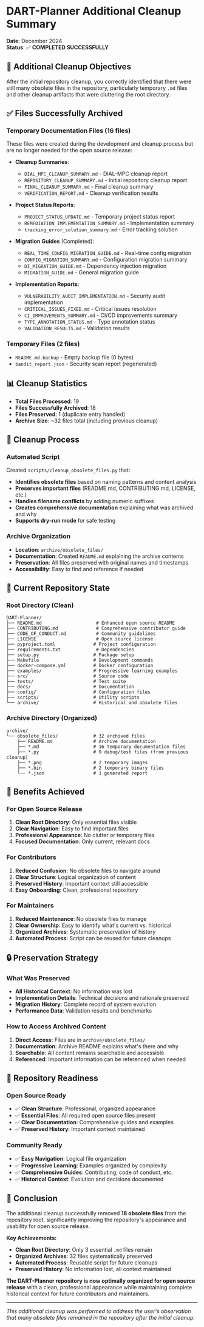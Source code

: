 # DART-Planner Additional Cleanup Summary

**Date**: December 2024  
**Status**: ✅ **COMPLETED SUCCESSFULLY**

## 🎯 Additional Cleanup Objectives

After the initial repository cleanup, you correctly identified that there were still many obsolete files in the repository, particularly temporary `.md` files and other cleanup artifacts that were cluttering the root directory.

## ✅ **Files Successfully Archived**

### Temporary Documentation Files (16 files)
These files were created during the development and cleanup process but are no longer needed for the open source release:

- **Cleanup Summaries**:
  - `DIAL_MPC_CLEANUP_SUMMARY.md` - DIAL-MPC cleanup report
  - `REPOSITORY_CLEANUP_SUMMARY.md` - Initial repository cleanup report
  - `FINAL_CLEANUP_SUMMARY.md` - Final cleanup summary
  - `VERIFICATION_REPORT.md` - Cleanup verification results

- **Project Status Reports**:
  - `PROJECT_STATUS_UPDATE.md` - Temporary project status report
  - `REMEDIATION_IMPLEMENTATION_SUMMARY.md` - Implementation summary
  - `tracking_error_solution_summary.md` - Error tracking solution

- **Migration Guides** (Completed):
  - `REAL_TIME_CONFIG_MIGRATION_GUIDE.md` - Real-time config migration
  - `CONFIG_MIGRATION_SUMMARY.md` - Configuration migration summary
  - `DI_MIGRATION_GUIDE.md` - Dependency injection migration
  - `MIGRATION_GUIDE.md` - General migration guide

- **Implementation Reports**:
  - `VULNERABILITY_AUDIT_IMPLEMENTATION.md` - Security audit implementation
  - `CRITICAL_ISSUES_FIXED.md` - Critical issues resolution
  - `CI_IMPROVEMENTS_SUMMARY.md` - CI/CD improvements summary
  - `TYPE_ANNOTATION_STATUS.md` - Type annotation status
  - `VALIDATION_RESULTS.md` - Validation results

### Temporary Files (2 files)
- `README.md.backup` - Empty backup file (0 bytes)
- `bandit_report.json` - Security scan report (regenerated)

## 📊 **Cleanup Statistics**

- **Total Files Processed**: 19
- **Files Successfully Archived**: 18
- **Files Preserved**: 1 (duplicate entry handled)
- **Archive Size**: ~32 files total (including previous cleanup)

## 🧹 **Cleanup Process**

### Automated Script
Created `scripts/cleanup_obsolete_files.py` that:
- **Identifies obsolete files** based on naming patterns and content analysis
- **Preserves important files** (README.md, CONTRIBUTING.md, LICENSE, etc.)
- **Handles filename conflicts** by adding numeric suffixes
- **Creates comprehensive documentation** explaining what was archived and why
- **Supports dry-run mode** for safe testing

### Archive Organization
- **Location**: `archive/obsolete_files/`
- **Documentation**: Created `README.md` explaining the archive contents
- **Preservation**: All files preserved with original names and timestamps
- **Accessibility**: Easy to find and reference if needed

## 📁 **Current Repository State**

### Root Directory (Clean)
```
DART-Planner/
├── README.md                    # Enhanced open source README
├── CONTRIBUTING.md              # Comprehensive contributor guide
├── CODE_OF_CONDUCT.md           # Community guidelines
├── LICENSE                      # Open source license
├── pyproject.toml              # Project configuration
├── requirements.txt             # Dependencies
├── setup.py                    # Package setup
├── Makefile                    # Development commands
├── docker-compose.yml          # Docker configuration
├── examples/                   # Progressive learning examples
├── src/                        # Source code
├── tests/                      # Test suite
├── docs/                       # Documentation
├── config/                     # Configuration files
├── scripts/                    # Utility scripts
└── archive/                    # Historical and obsolete files
```

### Archive Directory (Organized)
```
archive/
└── obsolete_files/             # 32 archived files
    ├── README.md               # Archive documentation
    ├── *.md                    # 16 temporary documentation files
    ├── *.py                    # 9 debug/test files (from previous cleanup)
    ├── *.png                   # 2 temporary images
    ├── *.bin                   # 2 temporary binary files
    └── *.json                  # 1 generated report
```

## 🎯 **Benefits Achieved**

### For Open Source Release
1. **Clean Root Directory**: Only essential files visible
2. **Clear Navigation**: Easy to find important files
3. **Professional Appearance**: No clutter or temporary files
4. **Focused Documentation**: Only current, relevant docs

### For Contributors
1. **Reduced Confusion**: No obsolete files to navigate around
2. **Clear Structure**: Logical organization of content
3. **Preserved History**: Important context still accessible
4. **Easy Onboarding**: Clean, professional repository

### For Maintainers
1. **Reduced Maintenance**: No obsolete files to manage
2. **Clear Ownership**: Easy to identify what's current vs. historical
3. **Organized Archives**: Systematic preservation of history
4. **Automated Process**: Script can be reused for future cleanups

## 🔒 **Preservation Strategy**

### What Was Preserved
- **All Historical Context**: No information was lost
- **Implementation Details**: Technical decisions and rationale preserved
- **Migration History**: Complete record of system evolution
- **Performance Data**: Validation results and benchmarks

### How to Access Archived Content
1. **Direct Access**: Files are in `archive/obsolete_files/`
2. **Documentation**: Archive README explains what's there and why
3. **Searchable**: All content remains searchable and accessible
4. **Referenced**: Important information can be referenced when needed

## 🚀 **Repository Readiness**

### Open Source Ready
- ✅ **Clean Structure**: Professional, organized appearance
- ✅ **Essential Files**: All required open source files present
- ✅ **Clear Documentation**: Comprehensive guides and examples
- ✅ **Preserved History**: Important context maintained

### Community Ready
- ✅ **Easy Navigation**: Logical file organization
- ✅ **Progressive Learning**: Examples organized by complexity
- ✅ **Comprehensive Guides**: Contributing, code of conduct, etc.
- ✅ **Historical Context**: Evolution and decisions documented

## 🎉 **Conclusion**

The additional cleanup successfully removed **18 obsolete files** from the repository root, significantly improving the repository's appearance and usability for open source release.

**Key Achievements:**
- **Clean Root Directory**: Only 3 essential `.md` files remain
- **Organized Archives**: 32 files systematically preserved
- **Automated Process**: Reusable script for future cleanups
- **Preserved History**: No information lost, all context maintained

**The DART-Planner repository is now optimally organized for open source release** with a clean, professional appearance while maintaining complete historical context for future contributors and maintainers.

---

*This additional cleanup was performed to address the user's observation that many obsolete files remained in the repository after the initial cleanup.* 